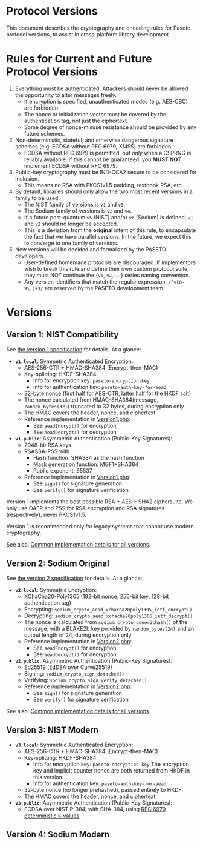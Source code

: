 # Protocol Versions

This document describes the cryptography and encoding rules for Paseto protocol versions,
to assist in cross-platform library development.

# Rules for Current and Future Protocol Versions

1. Everything must be authenticated. Attackers should never be allowed the opportunity
   to alter messages freely.
   * If encryption is specified, unauthenticated modes (e.g. AES-CBC) are forbidden.
   * The nonce or initialization vector must be covered by the authentication
     tag, not just the ciphertext.
   * Some degree of nonce-misuse resistance should be provided by any future schemes. 
2. Non-deterministic, stateful, and otherwise dangerous signature schemes (e.g. ~~ECDSA
   without RFC 6979,~~ XMSS) are forbidden.
   * ECDSA without RFC 6979 is permitted, but *only* when a CSPRNG is reliably available.
     If this cannot be guaranteed, you **MUST NOT** implement ECDSA without RFC 6979.
3. Public-key cryptography must be IND-CCA2 secure to be considered for inclusion.
   * This means no RSA with PKCS1v1.5 padding, textbook RSA, etc.
4. By default, libraries should only allow the two most recent versions in a family
   to be used.
   * The NIST family of versions is `v1` and `v3`.
   * The Sodium family of versions is `v2` and `v4`.
   * If a future post-quantum `v5` (NIST) and/or `v6` (Sodium) is defined, 
     `v1` and `v2` should no longer be accepted.
   * This is a deviation from the **original** intent of this rule, to encapsulate
     the fact that we have parallel versions. In the future, we expect this to converge
     to one family of versions.
5. New versions will be decided and formalized by the PASETO developers. 
   * User-defined homemade protocols are discouraged. If implementors wish to break
     this rule and define their own custom protocol suite, they must NOT continue
     the {`v1`, `v2`, ... } series naming convention.
   * Any version identifiers that match the regular expression, `/^v[0-9\.]+$/` are
     reserved by the PASETO development team.

# Versions

## Version 1: NIST Compatibility

See [the version 1 specification](Version1.md) for details. At a glance:

* **`v1.local`**: Symmetric Authenticated Encryption:
  * AES-256-CTR + HMAC-SHA384 (Encrypt-then-MAC)
  * Key-splitting: HKDF-SHA384
    * Info for encryption key: `paseto-encryption-key`
    * Info for authentication key: `paseto-auth-key-for-aead`
  * 32-byte nonce (first half for AES-CTR, latter half for the HKDF salt)
  * The nonce calculated from HMAC-SHA384(message, `random_bytes(32)`)
    truncated to 32 bytes, during encryption only
  * The HMAC covers the header, nonce, and ciphertext
  * Reference implementation in [Version1.php](https://github.com/paragonie/paseto/blob/master/src/Protocol/Version1.php):
    * See `aeadEncrypt()` for encryption
    * See `aeadDecrypt()` for decryption
* **`v1.public`**: Asymmetric Authentication (Public-Key Signatures):
  * 2048-bit RSA keys
  * RSASSA-PSS with
    * Hash function: SHA384 as the hash function
    * Mask generation function: MGF1+SHA384
    * Public exponent: 65537
  * Reference implementation in [Version1.php](https://github.com/paragonie/paseto/blob/master/src/Protocol/Version1.php):
    * See `sign()` for signature generation
    * See `verify()` for signature verification

Version 1 implements the best possible RSA + AES + SHA2 ciphersuite. We only use
OAEP and PSS for RSA encryption and RSA signatures (respectively), never PKCS1v1.5.

Version 1 is recommended only for legacy systems that cannot use modern cryptography.

See also: [Common implementation details for all versions](Common.md).

## Version 2: Sodium Original

See [the version 2 specification](Version2.md) for details. At a glance:

* **`v2.local`**: Symmetric Encryption:
  * XChaCha20-Poly1305 (192-bit nonce, 256-bit key, 128-bit authentication tag)
  * Encrypting: `sodium_crypto_aead_xchacha20poly1305_ietf_encrypt()`
  * Decrypting: `sodium_crypto_aead_xchacha20poly1305_ietf_decrypt()`
  * The nonce is calculated from `sodium_crypto_generichash()` of the message,
    with a BLAKE2b key provided by `random_bytes(24)` and an output length of 24,
    during encryption only
  * Reference implementation in [Version2.php](https://github.com/paragonie/paseto/blob/master/src/Protocol/Version2.php):
    * See `aeadEncrypt()` for encryption
    * See `aeadDecrypt()` for decryption
* **`v2.public`**: Asymmetric Authentication (Public-Key Signatures):
  * Ed25519 (EdDSA over Curve25519)
  * Signing: `sodium_crypto_sign_detached()` 
  * Verifying: `sodium_crypto_sign_verify_detached()`
  * Reference implementation in [Version2.php](https://github.com/paragonie/paseto/blob/master/src/Protocol/Version2.php):
    * See `sign()` for signature generation
    * See `verify()` for signature verification

See also: [Common implementation details for all versions](Common.md).

## Version 3: NIST Modern

* **`v3.local`**: Symmetric Authenticated Encryption:
    * AES-256-CTR + HMAC-SHA384 (Encrypt-then-MAC)
    * Key-splitting: HKDF-SHA384
        * Info for encryption key: `paseto-encryption-key`
          The encryption key and implicit counter nonce are both returned
          from HKDF in this version.
        * Info for authentication key: `paseto-auth-key-for-aead`
    * 32-byte nonce (no longer prehashed), passed entirely to HKDF.
    * The HMAC covers the header, nonce, and ciphertext
* **`v3.public`**: Asymmetric Authentication (Public-Key Signatures):
    * ECDSA over NIST P-384, with SHA-384,
      using [RFC 6979 deterministic k-values](https://tools.ietf.org/html/rfc6979).

## Version 4: Sodium Modern

